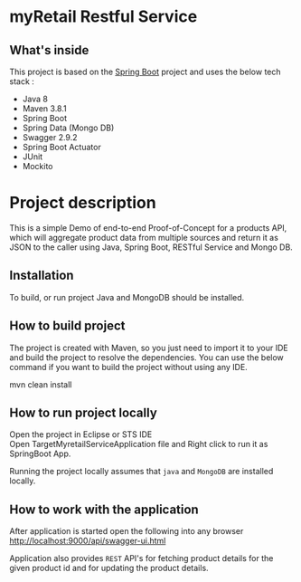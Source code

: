 # myRetail Restful Service

## What's inside 
This project is based on the [Spring Boot](http://projects.spring.io/spring-boot/) project and uses the below tech stack :
- Java 8
- Maven 3.8.1
- Spring Boot
- Spring Data (Mongo DB)
- Swagger 2.9.2
- Spring Boot Actuator
- JUnit
- Mockito

# Project description

This is a simple Demo of end-to-end Proof-of-Concept for a products API, which will aggregate product data from multiple sources and return it as JSON to the caller
using Java, Spring Boot, RESTful Service and Mongo DB. 

## Installation 
To build, or run project Java and MongoDB should be installed.

## How to build project

The project is created with Maven, so you just need to import it to your IDE and build the project to resolve the dependencies.
You can use the below command if you want to build the project without using any IDE.

mvn clean install


## How to run project locally

Open the project in Eclipse or STS IDE  
Open TargetMyretailServiceApplication file and Right click to run it as SpringBoot App.

Running the project locally assumes that `java` and `MongoDB` are installed locally.

## How to work with the application

After application is started open the following into any browser [http://localhost:9000/api/swagger-ui.html](http://localhost:9000/api/swagger-ui.html)

Application also provides `REST` API's for  fetching product details for the given product id and for updating the product details.


